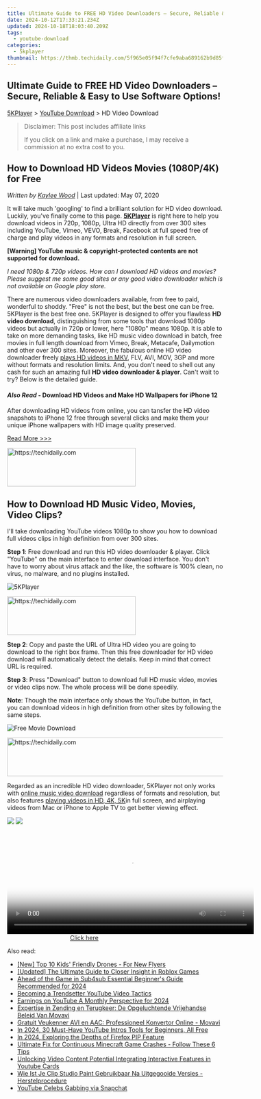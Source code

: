 ```yaml
---
title: Ultimate Guide to FREE HD Video Downloaders – Secure, Reliable & Easy to Use Software Options!
date: 2024-10-12T17:33:21.234Z
updated: 2024-10-18T18:03:40.209Z
tags:
  - youtube-download
categories:
  - 5kplayer
thumbnail: https://thmb.techidaily.com/5f965e05f94f7cfe9aba689162b9d85f8fa664dac189080f055bab6b3b9724f8.jpg
---
```


## Ultimate Guide to FREE HD Video Downloaders – Secure, Reliable & Easy to Use Software Options!

[5KPlayer](https://tools.techidaily.com/5kplayer/products/) \> [YouTube Download](https://tools.techidaily.com/5kplayer/youtube-download/) \> HD Video Download

>  Disclaimer: This post includes affiliate links
>
>  If you click on a link and make a purchase, I may receive a commission at no extra cost to you.
>

## How to Download HD Videos Movies (1080P/4K) for Free

 _Written by [Kaylee Wood](https://www.quora.com/profile/Amanda-Hu-21)_ | Last updated: May 07, 2020 

It will take much 'googling' to find a brilliant solution for HD video download. Luckily, you've finally come to this page. **[5KPlayer](https://tools.techidaily.com/5kplayer/products/)** is right here to help you download videos in 720p, 1080p, Ultra HD directly from over 300 sites including YouTube, Vimeo, VEVO, Break, Facebook at full speed free of charge and play videos in any formats and resolution in full screen. 

**\[Warning\] YouTube music & copyright-protected contents are not supported for download.**

_I need 1080p & 720p videos. How can I download HD videos and movies? Please suggest me some good sites or any good video downloader which is not available on Google play store._ 

There are numerous video downloaders available, from free to paid, wonderful to shoddy. "Free" is not the best, but the best one can be free. 5KPlayer is the best free one. 5KPlayer is designed to offer you flawless **HD video download**, distinguishing from some tools that download 1080p videos but actually in 720p or lower, here "1080p" means 1080p. It is able to take on more demanding tasks, like HD music video download in batch, free movies in full length download from Vimeo, Break, Metacafe, Dailymotion and other over 300 sites. Moreover, the fabulous online HD video downloader freely [plays HD videos in MKV](https://tools.techidaily.com/5kplayer/video-music-player/), FLV, AVI, MOV, 3GP and more without formats and resolution limits. And, you don't need to shell out any cash for such an amazing full **HD video downloader & player**. Can't wait to try? Below is the detailed guide. 

#### _Also Read_ \- Download HD Videos and Make HD Wallpapers for iPhone 12

After downloading HD videos from online, you can tansfer the HD video snapshots to iPhone 12 free through several clicks and make them your unique iPhone wallpapers with HD image quality preserved.

[Read More >>>](https://tools.techidaily.com/5kplayer/iphone-manager/) 

<!-- affiliate ads begin -->
<a href="https://aligracehair.sjv.io/c/5597632/1883998/19272" target="_top" id="1883998">
  <img src="//a.impactradius-go.com/display-ad/19272-1883998" border="0" alt="https://techidaily.com" width="300" height="90"/>
</a>
<img height="0" width="0" src="https://aligracehair.sjv.io/i/5597632/1883998/19272" style="position:absolute;visibility:hidden;" border="0" />
<!-- affiliate ads end -->

## How to Download HD Music Video, Movies, Video Clips?

I'll take downloading YouTube videos 1080p to show you how to download full videos clips in high definition from over 300 sites. 

**Step 1**: Free download and run this HD video downloader & player. Click "YouTube" on the main interface to enter download interface. You don't have to worry about virus attack and the like, the software is 100% clean, no virus, no malware, and no plugins installed. 

![5KPlayer](https://www.5kplayer.com/youtube-download/img/youtube-0119-01.jpg) 

<!-- affiliate ads begin -->
<a href="https://aligracehair.sjv.io/c/5597632/1885943/19272" target="_top" id="1885943">
  <img src="//a.impactradius-go.com/display-ad/19272-1885943" border="0" alt="https://techidaily.com" width="300" height="90"/>
</a>
<img height="0" width="0" src="https://aligracehair.sjv.io/i/5597632/1885943/19272" style="position:absolute;visibility:hidden;" border="0" />
<!-- affiliate ads end -->

**Step 2**: Copy and paste the URL of Ultra HD video you are going to download to the right box frame. Then this free downloader for HD video download will automatically detect the details. Keep in mind that correct URL is required.

**Step 3**: Press "Download" button to download full HD music video, movies or video clips now. The whole process will be done speedily. 

**Note**: Though the main interface only shows the YouTube button, in fact, you can download videos in high definition from other sites by following the same steps. 

![Free Movie Download](https://www.5kplayer.com/youtube-download/img/hd-video-download-xrq.jpg) 

<!-- affiliate ads begin -->
<a href="https://versadesk.pxf.io/c/5597632/1815679/21290" target="_top" id="1815679">
  <img src="//a.impactradius-go.com/display-ad/21290-1815679" border="0" alt="https://techidaily.com" width="728" height="90"/>
</a>
<img height="0" width="0" src="https://versadesk.pxf.io/i/5597632/1815679/21290" style="position:absolute;visibility:hidden;" border="0" />
<!-- affiliate ads end -->

Regarded as an incredible HD video downloader, 5KPlayer not only works with [online music video download](https://tools.techidaily.com/5kplayer/youtube-download/) regardless of formats and resolution, but also features [playing videos in HD, 4K, 5K](https://tools.techidaily.com/5kplayer/video-music-player/)in full screen, and airplaying videos from Mac or iPhone to Apple TV to get better viewing effect. 

[![](https://www.5kplayer.com/youtube-download/../button/freedownwhitewin.png)](https://tools.techidaily.com/5kplayer/products/) [![](https://www.5kplayer.com/youtube-download/../button/freedownbackmac.png)](https://tools.techidaily.com/5kplayer/products/)

<!-- affiliate ads begin -->
<span id="1982596">
					<video width="576" height="240" style="cursor:pointer"
           poster="//a.impactradius-go.com/display-clicktoplayimage/1982596.png"
           onclick="if(!this.playClicked){this.play();this.setAttribute('controls',true);this.playClicked=true;}">
	   <source src="//a.impactradius-go.com/display-ad/22993-1982596">
	   <img src="//a.impactradius-go.com/display-clicktoplayimage/1982596.png" style="border: none; height: 100%; width: 100%; object-fit: contain">
	</video>
	<div style="width:360px;text-align:center"><a href="javascript:window.open(decodeURIComponent('https%3A%2F%2Fhomestyler.sjv.io%2Fc%2F5597632%2F1982596%2F22993'), '_blank');void(0);">Click here</a></div>
</span>
<img height="0" width="0" src="https://imp.pxf.io/i/5597632/1982596/22993" style="position:absolute;visibility:hidden;" border="0" />
<!-- affiliate ads end -->

<ins class="adsbygoogle"
     style="display:block"
     data-ad-format="autorelaxed"
     data-ad-client="ca-pub-7571918770474297"
     data-ad-slot="1223367746"></ins>

<ins class="adsbygoogle"
     style="display:block"
     data-ad-client="ca-pub-7571918770474297"
     data-ad-slot="8358498916"
     data-ad-format="auto"
     data-full-width-responsive="true"></ins>

<span class="atpl-alsoreadstyle">Also read:</span>
<div><ul>
<li><a href="https://some-skills.techidaily.com/new-top-10-kids-friendly-drones-for-new-flyers/"><u>[New] Top 10 Kids' Friendly Drones - For New Flyers</u></a></li>
<li><a href="https://fox-helps.techidaily.com/updated-the-ultimate-guide-to-closer-insight-in-roblox-games/"><u>[Updated] The Ultimate Guide to Closer Insight in Roblox Games</u></a></li>
<li><a href="https://youtube-video-recordings.techidaily.com/ahead-of-the-game-in-sub4sub-essential-beginners-guide-recommended-for-2024/"><u>Ahead of the Game in Sub4sub Essential Beginner's Guide Recommended for 2024</u></a></li>
<li><a href="https://youtube-video-recordings.techidaily.com/becoming-a-trendsetter-youtube-video-tactics/"><u>Becoming a Trendsetter YouTube Video Tactics</u></a></li>
<li><a href="https://youtube-video-recordings.techidaily.com/earnings-on-youtube-a-monthly-perspective-for-2024/"><u>Earnings on YouTube A Monthly Perspective for 2024</u></a></li>
<li><a href="https://win11-tips.techidaily.com/expertise-in-zending-en-terugkeer-de-opgeluchtende-vrijehandse-beleid-van-movavi/"><u>Expertise in Zending en Terugkeer: De Opgeluchtende Vrijehandse Beleid Van Movavi</u></a></li>
<li><a href="https://tech-revival.techidaily.com/gratuit-veukenner-avi-en-aac-professioneel-konvertor-online-movavi/"><u>Gratuit Veukenner AVI en AAC: Professioneel Konvertor Online - Movavi</u></a></li>
<li><a href="https://youtube-video-recordings.techidaily.com/in-2024-30-must-have-youtube-intros-tools-for-beginners-all-free/"><u>In 2024, 30 Must-Have YouTube Intros Tools for Beginners, All Free</u></a></li>
<li><a href="https://fox-hovers.techidaily.com/in-2024-exploring-the-depths-of-firefox-pip-feature/"><u>In 2024, Exploring the Depths of Firefox PIP Feature</u></a></li>
<li><a href="https://program-issues.techidaily.com/ultimate-fix-for-continuous-minecraft-game-crashes-follow-these-6-tips/"><u>Ultimate Fix for Continuous Minecraft Game Crashes - Follow These 6 Tips</u></a></li>
<li><a href="https://youtube-video-recordings.techidaily.com/unlocking-video-content-potential-integrating-interactive-features-in-youtube-cards/"><u>Unlocking Video Content Potential Integrating Interactive Features in Youtube Cards</u></a></li>
<li><a href="https://solve-luxury.techidaily.com/wie-ist-je-clip-studio-paint-gebruikbaar-na-uitgegooide-versies-herstelprocedure/"><u>Wie Ist Je Clip Studio Paint Gebruikbaar Na Uitgegooide Versies - Herstelprocedure</u></a></li>
<li><a href="https://snapchat-videos.techidaily.com/youtube-celebs-gabbing-via-snapchat/"><u>YouTube Celebs Gabbing via Snapchat</u></a></li>
</ul></div>

